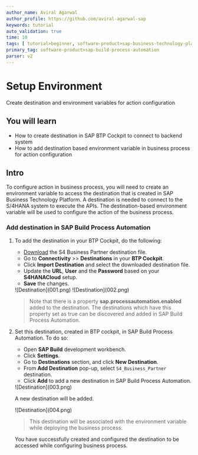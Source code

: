 ```yaml
---
author_name: Aviral Agarwal
author_profile: https://github.com/aviral-agarwal-sap
keywords: tutorial
auto_validation: true
time: 10
tags: [ tutorial>beginner, software-product>sap-business-technology-platform, tutorial>free-tier]
primary_tag: software-product>sap-build-process-automation
parser: v2
---
```


# Setup Environment
<!-- description --> Create destination and environment variables for action configuration

## You will learn
  - How to create destination in SAP BTP Cockpit to connect to backend system
  - How to add destination based environment variable in business process for action configuration

## Intro
To configure action in business process, you will need to create an environment variable to access the destination that is created in SAP Business Technology Platform. A destination is needed to connect to the S/4HANA system to execute the APIs. The destination-based environment variable will be used to configure the action of the business process.


### Add destination in SAP Build Process Automation

1. To add the destination in your BTP Cockpit, do the following:

    - [Download](https://www.sap.com/registration/trial.f47300f6-63b8-4f22-b189-dbadd3c903d6.html?id=0050000000420272023) the S4 Business Partner destination file.
    - Go to **Connectivity** >> **Destinations** in your **BTP Cockpit**.
    - Click **Import Destination** and select the downloaded destination file.
    - Update the **URL**, **User** and the **Password** based on your **S4HANACloud** setup.
    - **Save** the changes.

    <!-- border -->![Destination](001.png)

    <!-- border -->![Destination](002.png)

    > Note that there is a property **sap.processautomation.enabled** added to the destination. The destinations which have this property set as true can be discovered and added in SAP Build Process Automation.

2. Set this destination, created in BTP cockpit, in SAP Build Process Automation. To do so:

    - Open **SAP Build** development workbench.
    - Click **Settings**.
    - Go to **Destinations** section, and click **New Destination**.
    - From **Add Destination** pop-up, select `S4_Business_Partner` destination.
    - Click **Add** to add a new destination in SAP Build Process Automation.

    <!-- border -->![Destination](003.png)

    A new destination will be added.

    <!-- border -->![Destination](004.png)

    > This destination will be associated with the environment variable while deploying the business process.

    You have successfully created and configured the destination to be accessed while configuring business process.
